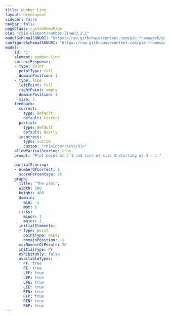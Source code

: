 ```yaml
---
title: Number Line
layout: DemoLayout
sidebar: false
navbar: false
pageClass: customDemoPage
pie: "@pie-element/number-line@3.2.1"
modelSchemaJSONURI: "https://raw.githubusercontent.com/pie-framework/pie-elements/develop/packages/number-line/docs/pie-schema.json"
configureSchemaJSONURI: "https://raw.githubusercontent.com/pie-framework/pie-elements/develop/packages/number-line/docs/config-schema.json"
model:
    id: '1'
    element: number-line
    correctResponse:
    - type: point
      pointType: full
      domainPosition: 1
    - type: line
      leftPoint: full
      rightPoint: empty
      domainPosition: 1
      size: 2
    feedback:
      correct:
        type: default
        default: Correct
      partial:
        type: default
        default: Nearly
      incorrect:
        type: custom
        custom: "<h1>Incorrect</h1>"
    allowPartialScoring: true,
    prompt: "Plot point at 2-1 and line of size 2 starting at 3 - 1."

    partialScoring:
    - numberOfCorrect: 1
      scorePercentage: 35
    graph:
      title: "The plot",
      width: 500
      height: 400
      domain:
        min: -5
        max: 5
      ticks: 
        minor: 1
        major: 2
      initialElements:
      - type: point
        pointType: empty
        domainPosition: -1
      maxNumberOfPoints: 20
      initialType: PF
      exhibitOnly: false
      availableTypes:
        PF: true
        PE: true
        LFF: true
        LEF: true
        LFE: true
        LEE: true
        RFN: true
        RFP: true
        REN: true
        REP: true
---
```

